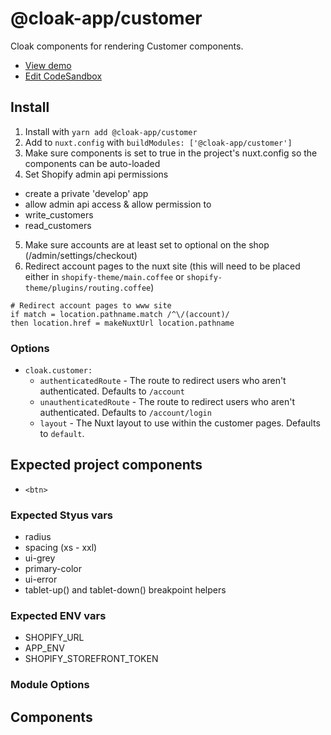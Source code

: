 # @cloak-app/customer

Cloak components for rendering Customer components.

- [View demo](https://cloak-customer.netlify.app)
- [Edit CodeSandbox](https://githubbox.com/BKWLD/cloak-customer)

## Install

1. Install with `yarn add @cloak-app/customer`
2. Add to `nuxt.config` with `buildModules: ['@cloak-app/customer']`
3. Make sure components is set to true in the project's nuxt.config so the components can be auto-loaded
4. Set Shopify admin api permissions
  - create a private 'develop' app
  - allow admin api access & allow permission to
  - write_customers
  - read_customers
5. Make sure accounts are at least set to optional on the shop (/admin/settings/checkout)
6. Redirect account pages to the nuxt site (this will need to be placed either in `shopify-theme/main.coffee` or `shopify-theme/plugins/routing.coffee`)
```
# Redirect account pages to www site
if match = location.pathname.match /^\/(account)/
then location.href = makeNuxtUrl location.pathname
```

### Options

- `cloak.customer:`
  - `authenticatedRoute` - The route to redirect users who aren't authenticated. Defaults to `/account`
  - `unauthenticatedRoute` - The route to redirect users who aren't authenticated. Defaults to `/account/login`
  - `layout` - The Nuxt layout to use within the customer pages. Defaults to `default`.

## Expected project components
- `<btn>`

### Expected Styus vars
- radius
- spacing (xs - xxl)
- ui-grey
- primary-color
- ui-error
- tablet-up() and tablet-down() breakpoint helpers

### Expected ENV vars
- SHOPIFY_URL
- APP_ENV
- SHOPIFY_STOREFRONT_TOKEN

### Module Options

<!-- - `cloak.copy:`
  - `maxWidthClass` - The max width class to use to `max-w-medium` -->

## Components

<!-- ### `cloak-copy`

This is a generic copy renderer that can be used by other Cloak components so they can stay ignorant of the CMS.  For instance, a FAQ component with a CMS-specific adapater.  In this case, the FAQ component can just pass along the `content` content it was provided to `cloak-copy` and never know whether it is rendering markup from Redactor or rich text from Contentful.

- props:
  - `content` - Either an HTML string or a Contentful rich text JSON document
  - `balanceText` - Boolean, enables [vue-balance-text](https://github.com/BKWLD/vue-balance-text)
  - `unorphan` - Boolean, enables [vue-unorphan](https://github.com/BKWLD/vue-unorphan)
 -->
